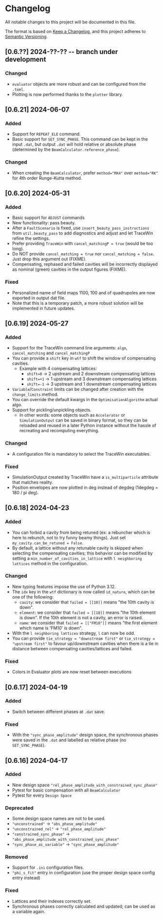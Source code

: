 # Changelog

All notable changes to this project will be documented in this file.

The format is based on [Keep a Changelog](https://keepachangelog.com/en/1.1.0/),
and this project adheres to [Semantic Versioning](https://semver.org/spec/v2.0.0.html).


## [0.6.??] 2024-??-?? -- branch under development

### Changed
- `evaluator` objects are more robust and can be configured from the `.toml`.
- Plotting is now performed thanks to the `plotter` library.

## [0.6.21] 2024-06-07

### Added
- Support for `REPEAT_ELE` command.
- Basic support for `SET_SYNC_PHASE`. This command can be kept in the input `.dat`, but output `.dat` will hold relative or absolute phase (determined by the `BeamCalculator.reference_phase`).

### Changed
- When creating the `BeamCalculator`, prefer `method="RK4"` over `method="RK"` for 4th order Runge-Kutta method.

## [0.6.20] 2024-05-31

### Added
- Basic support for `ADJUST` commands
- New functionality: pass beauty.
 - After a `FaultScenario` is fixed, use `insert_beauty_pass_instructions` from `util.beauty_pass` to add diagnostics and adjust and let TraceWin refine the settings.
 - Prefer providing `TraceWin` with `cancel_matchingP = true` (would be too long).
 - Do NOT provide `cancel_matching = true` nor `cancel_matching = false`. Just drop this argument out (FIXME).
 - Compensating, rephased and failed cavities will be incorrectly displayed as nominal (green) cavities in the output figures (FIXME).

### Fixed
- Personalized name of field maps 1100, 100 and of quadrupoles are now exported in output dat file.
 - Note that this is a temporary patch, a more robust solution will be implemented in future updates.

## [0.6.19] 2024-05-27

### Added
- Support for the TraceWin command line arguments: `algo`, `cancel_matching` and `cancel_matchingP`
- You can provide a `shift` key in `wtf` to shift the window of compensating cavities.
  - Example with 4 compensating lattices:
    - `shift=0` -> 2 upstream and 2 downstream compensating lattices
    - `shift=+1` -> 1 upstream and 3 downstream compensating lattices
    - `shift=-1` -> 3 upstream and 1 downstream compensating lattices
- `Variable`/`Constraint` limits can be changed after creation with the `change_limits` method.
- You can override the default kwargs in the `OptimisationAlgorithm` actual algo.
- Support for pickling/unpickling objects.
    - In other words: some objects such as `Accelerator` or `SimulationOutput` can be saved in binary format, so they can be reloaded and reused in a later Python instance without the hassle of recreating and recomputing everything.

### Changed
- A configuration file is mandatory to select the TraceWin executables.

### Fixed
- SimulationOutput created by TraceWin have a `is_multiparticle` attribute that matches reality.
- Position envelopes are now plotted in deg instead of degdeg (1degdeg = 180 / pi deg).

## [0.6.18] 2024-04-23

### Added
- You can forbid a cavity from being retuned (ex: a rebuncher which is here to rebunch, not to try funny beamy things). Just set `my_cavity.can_be_retuned = False`.
- By default, a lattice without any retunable cavity is skipped when selecting the compensating cavities; this behavior can be modified by setting a `min_number_of_cavities_in_lattice` with `l neighboring lattices` method in the configuration.

### Changed
- New typing features impose the use of Python 3.12.
- The `idx` key in the `wtf` dictionary is now called `id_nature`, which can be one of the following:
    - `cavity`: we consider that `failed = [[10]]` means "the 10th cavity is down".
    - `element`: we consider that `failed = [[10]]` means "the 10th element is down". If the 10th element is not a cavity, an error is raised.
    - `name`: we consider that `failed = [["FM10"]]` means "the first element which name is 'FM10' is down".
- With the `l neighboring lattices` strategy, `l` can now be odd.
- You can provide `tie_strategy = "downstream first"` or `tie_strategy = "upstream first"` to favour up/downstream cavities when there is a tie in distance between compensating cavities/lattices and failed.

### Fixed
- Colors in Evaluator plots are now reset between executions

## [0.6.17] 2024-04-19

### Added
- Switch between different phases at `.dat` save.

### Fixed
- With the `"sync_phase_amplitude"` design space, the synchronous phases were saved in the `.dat` and labelled as relative phase (no `SET_SYNC_PHASE`).

## [0.6.16] 2024-04-17

### Added
- New design space `"rel_phase_amplitude_with_constrained_sync_phase"`
- Pytest for basic compensation with all `BeamCalculator`
- Pytest for every `Design Space`

### Deprecated
- Some design space names are not to be used.
 - `"unconstrained"` -> `"abs_phase_amplitude"`
 - `"unconstrained_rel"` -> `"rel_phase_amplitude"`
 - `"constrained_sync_phase"` -> `"abs_phase_amplitude_with_constrained_sync_phase"`
 - `"sync_phase_as_variable"` -> `"sync_phase_amplitude"`

### Removed
- Support for `.ini` configuration files.
- `"phi_s_fit"` entry in configuration (use the proper design space config entry instead)

### Fixed
- Lattices and their indexes correctly set.
- Synchronous phases correctly calculated and updated; can be used as a variable again.

<!-- ## [0.0.0] 1312-01-01 -->
<!---->
<!-- ### Added -->
<!---->
<!-- ### Changed -->
<!---->
<!-- ### Deprecated -->
<!---->
<!-- ### Removed -->
<!---->
<!-- ### Fixed -->
<!---->
<!-- ### Security -->
